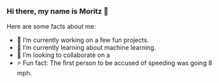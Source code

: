 ### Hi there, my name is Moritz 👋

Here are some facts about me:

- 🔭 I’m currently working on a few fun projects.
- 🌱 I’m currently learning about machine learning.
- 👯 I’m looking to collaborate on a 
- ⚡ Fun fact: The first person to be accused of speeding was going 8 mph.
